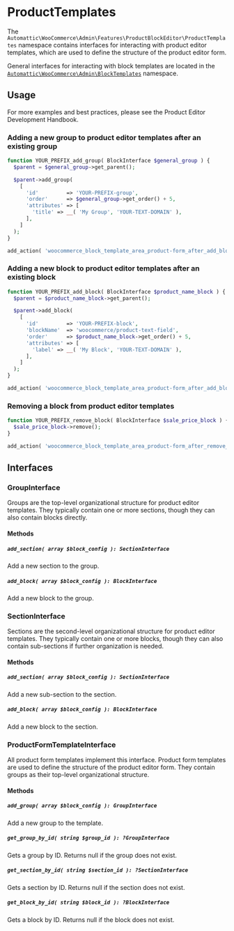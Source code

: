 # ProductTemplates

The `Automattic\WooCommerce\Admin\Features\ProductBlockEditor\ProductTemplates` namespace contains interfaces for interacting with product editor templates, which are used to define the structure of the product editor form.

General interfaces for interacting with block templates are located in the
[`Automattic\WooCommerce\Admin\BlockTemplates`](../../../BlockTemplates/README.md) namespace.

## Usage

For more examples and best practices, please see the Product Editor Development Handbook.

### Adding a new group to product editor templates after an existing group

```php
function YOUR_PREFIX_add_group( BlockInterface $general_group ) {
  $parent = $general_group->get_parent();

  $parent->add_group(
    [
      'id'         => 'YOUR-PREFIX-group',
      'order'      => $general_group->get_order() + 5,
      'attributes' => [
        'title' => __( 'My Group', 'YOUR-TEXT-DOMAIN' ),
      ],
    ]
  );
}

add_action( 'woocommerce_block_template_area_product-form_after_add_block_general', 'YOUR_PREFIX_add_group' );
```

### Adding a new block to product editor templates after an existing block

```php
function YOUR_PREFIX_add_block( BlockInterface $product_name_block ) {
  $parent = $product_name_block->get_parent();

  $parent->add_block(
    [
      'id'         => 'YOUR-PREFIX-block',
      'blockName'  => 'woocommerce/product-text-field',
      'order'      => $product_name_block->get_order() + 5,
      'attributes' => [
        'label' => __( 'My Block', 'YOUR-TEXT-DOMAIN' ),
      ],
    ]
  );
}

add_action( 'woocommerce_block_template_area_product-form_after_add_block_product-name', 'YOUR_PREFIX_add_block' );
```

### Removing a block from product editor templates

```php
function YOUR_PREFIX_remove_block( BlockInterface $sale_price_block ) {
  $sale_price_block->remove();
}

add_action( 'woocommerce_block_template_area_product-form_after_remove_block_sale-price', 'YOUR_PREFIX_remove_block' );
```

## Interfaces

### GroupInterface

Groups are the top-level organizational structure for product editor templates.
They typically contain one or more sections, though they can also contain
blocks directly.

#### Methods

##### `add_section( array $block_config ): SectionInterface`

Add a new section to the group.

##### `add_block( array $block_config ): BlockInterface`

Add a new block to the group.

### SectionInterface

Sections are the second-level organizational structure for product editor templates.
They typically contain one or more blocks, though they can also contain sub-sections
if further organization is needed.

#### Methods

##### `add_section( array $block_config ): SectionInterface`

Add a new sub-section to the section.

##### `add_block( array $block_config ): BlockInterface`

Add a new block to the section.

### ProductFormTemplateInterface

All product form templates implement this interface.
Product form templates are used to define the structure of the product editor form.
They contain groups as their top-level organizational structure.

#### Methods

##### `add_group( array $block_config ): GroupInterface`

Add a new group to the template.

##### `get_group_by_id( string $group_id ): ?GroupInterface`

Gets a group by ID. Returns null if the group does not exist.

##### `get_section_by_id( string $section_id ): ?SectionInterface`

Gets a section by ID. Returns null if the section does not exist.

##### `get_block_by_id( string $block_id ): ?BlockInterface`

Gets a block by ID. Returns null if the block does not exist.
